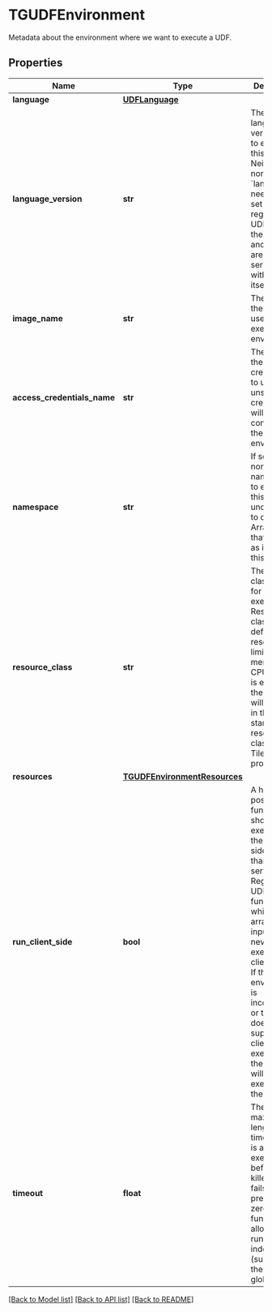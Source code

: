 # TGUDFEnvironment

Metadata about the environment where we want to execute a UDF.

## Properties

| Name                        | Type                                                          | Description                                                                                                                                                                                                                                                                                                                                           | Notes      |
| --------------------------- | ------------------------------------------------------------- | ----------------------------------------------------------------------------------------------------------------------------------------------------------------------------------------------------------------------------------------------------------------------------------------------------------------------------------------------------- | ---------- |
| **language**                | [**UDFLanguage**](UDFLanguage.md)                             |                                                                                                                                                                                                                                                                                                                                                       | [optional] |
| **language_version**        | **str**                                                       | The language version used to execute this UDF. Neither this nor &#x60;language&#x60; needs to be set for registered UDFs, since the language and version are stored server-side with the UDF itself.                                                                                                                                                  | [optional] |
| **image_name**              | **str**                                                       | The name of the image to use for the execution environment.                                                                                                                                                                                                                                                                                           | [optional] |
| **access_credentials_name** | **str**                                                       | The name of the access credentials to use. if unset, no credentials will be configured in the environment.                                                                                                                                                                                                                                            | [optional] |
| **namespace**               | **str**                                                       | If set, the non-default namespace to execute this UDF under (and to query any Array Nodes that are used as inputs to this UDF).                                                                                                                                                                                                                       | [optional] |
| **resource_class**          | **str**                                                       | The resource class to use for the UDF execution. Resource classes define resource limits for memory and CPUs. If this is empty, then the UDF will execute in the standard resource class of the TileDB Cloud provider.                                                                                                                                | [optional] |
| **resources**               | [**TGUDFEnvironmentResources**](TGUDFEnvironmentResources.md) |                                                                                                                                                                                                                                                                                                                                                       | [optional] |
| **run_client_side**         | **bool**                                                      | A hint that, if possible, this function should be executed on the client side rather than on the server. Registered UDFs and functions which take arrays as inputs can never be executed client-side. If the client’s environment is incompatible, or the client does not support client-side execution, the function will be executed on the server. | [optional] |
| **timeout**                 | **float**                                                     | The maximum length of time this UDF is allowed to execute for before it is killed and fails. If not present (or zero), the function is allowed to run indefinitely (subject to the server’s global limits).                                                                                                                                           | [optional] |

[[Back to Model list]](../README.md#documentation-for-models) [[Back to API list]](../README.md#documentation-for-api-endpoints) [[Back to README]](../README.md)
